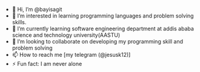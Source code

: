 - 👋 Hi, I’m @bayisagit
- 👀 I’m interested in learning programming languages and problem solving skills.
- 🌱 I’m currently learning software engineering department at addis ababa science and technology university(AASTU)
- 💞️ I’m looking to collaborate on developing my programming skill and problem solving
- 📫 How to reach me [my telegram (@jesusk12)]
- ⚡ Fun fact: I am never alone

<!---
bayisagit/bayisagit is a ✨ special ✨ repository because its `README.md` (this file) appears on your GitHub profile.
You can click the Preview link to take a look at your changes.
--->
